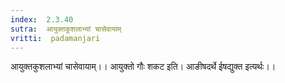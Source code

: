 ```yaml
---
index:  2.3.40
sutra:  आयुक्तकुशलाभ्यां चासेवायाम्
vritti:  padamanjari
---
```


आयुक्तकुशलाभ्यां चासेवायाम्।। आयुक्तो गौः शकट इति। आङीषदर्थे ईषद्युक्त इत्यर्थः।।
